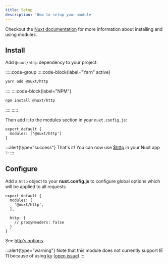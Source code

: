 ```yaml
---
title: Setup
description: 'How to setup your module'
---
```


Checkout the [Nuxt documentation](https://nuxtjs.org/api/configuration-modules#the-modules-property) for more information about installing and using modules.

## Install

Add `@nuxt/http` dependency to your project:

:::::code-group
  ::::code-block{label="Yarn" active}

  ```bash
  yarn add @nuxt/http
  ```

  ::::
  ::::code-block{label="NPM"}

  ```bash
  npm install @nuxt/http
  ```

  ::::
:::::

Then add it to the modules section in your `nuxt.config.js`:

```js{}[nuxt.config.js]
export default {
  modules: ['@nuxt/http']
}
```

:::alert{type="success"}
That's it! You can now use [$http](/usage) in your Nuxt app ✨
:::

## Configure

Add a `http` object to your **nuxt.config.js** to configure global options which will be applied to all requests

```js{}[nuxt.config.js]
export default {
  modules: [
    '@nuxt/http',
  ],

  http: {
    // proxyHeaders: false
  }
}
```

See [http's options](/options).

:::alert{type="warning"}
Note that this module does not currently support IE 11 because of using [ky](https://github.com/sindresorhus/ky) ([open issue](https://github.com/nuxt/http/issues/126))
:::
